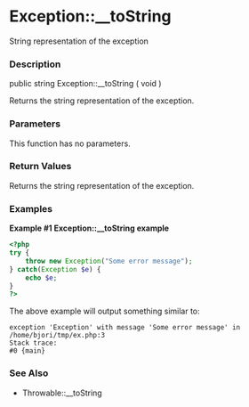 Exception::\_\_toString
=======================

String representation of the exception

### Description

<span class="modifier">public</span> <span class="type">string</span>
<span class="methodname">Exception::\_\_toString</span> ( <span
class="methodparam">void</span> )

Returns the <span class="type">string</span> representation of the
exception.

### Parameters

This function has no parameters.

### Return Values

Returns the <span class="type">string</span> representation of the
exception.

### Examples

**Example \#1 <span class="function">Exception::\_\_toString</span>
example**

``` php
<?php
try {
    throw new Exception("Some error message");
} catch(Exception $e) {
    echo $e;
}
?>
```

The above example will output something similar to:

    exception 'Exception' with message 'Some error message' in /home/bjori/tmp/ex.php:3
    Stack trace:
    #0 {main}

### See Also

-   <span class="methodname">Throwable::\_\_toString</span>
